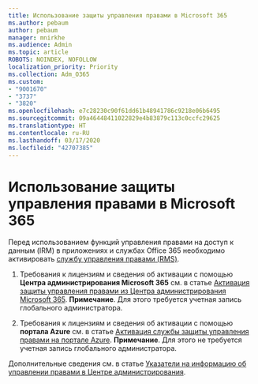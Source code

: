 ```yaml
---
title: Использование защиты управления правами в Microsoft 365
ms.author: pebaum
author: pebaum
manager: mnirkhe
ms.audience: Admin
ms.topic: article
ROBOTS: NOINDEX, NOFOLLOW
localization_priority: Priority
ms.collection: Adm_O365
ms.custom:
- "9001670"
- "3737"
- "3820"
ms.openlocfilehash: e7c28230c90f61dd61b48941786c9218e06b6495
ms.sourcegitcommit: 09a46448411022829e4b83879c113c0ccfc29625
ms.translationtype: HT
ms.contentlocale: ru-RU
ms.lasthandoff: 03/17/2020
ms.locfileid: "42707385"
---
```

# <a name="use-rights-management-protection-with-microsoft-365"></a>Использование защиты управления правами в Microsoft 365

Перед использованием функций управления правами на доступ к данным (IRM) в приложениях и службах Office 365 необходимо активировать [службу управления правами (RMS)](https://docs.microsoft.com/azure/information-protection/what-is-azure-rms).

1. Требования к лицензиям и сведения об активации с помощью **Центра администрирования Microsoft 365** см. в статье [Активация защиты управления правами из Центра администрирования Microsoft 365](https://docs.microsoft.com/azure/information-protection/activate-office365). **Примечание**. Для этого требуется учетная запись глобального администратора.

2. Требования к лицензиям и сведения об активации с помощью **портала Azure** см. в статье [Активация службы защиты управления правами на портале Azure](https://docs.microsoft.com/azure/information-protection/activate-azure). **Примечание**. Для этого не требуется учетная запись глобального администратора.

Дополнительные сведения см. в статье [Указатели на информацию об управлении правами в Центре администрирования](https://docs.microsoft.com/office365/enterprise/activate-rms-in-office-365).
